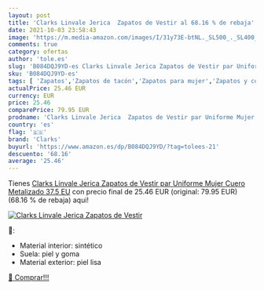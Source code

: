 ```yaml
---
layout: post
title: 'Clarks Linvale Jerica  Zapatos de Vestir al 68.16 % de rebaja'
date: 2021-10-03 23:58:43
image: 'https://m.media-amazon.com/images/I/31y73E-btNL._SL500_._SL400_.jpg'
comments: true
category: ofertas
author: 'tole.es'
slug: 'B084DQJ9YD-es Clarks Linvale Jerica Zapatos de Vestir par Uniforme Mujer...'
sku: 'B084DQJ9YD-es'
tags: [ 'Zapatos','Zapatos de tacón','Zapatos para mujer','Zapatos y complementos','clarks','zapatos', ]
actualPrice: 25.46 EUR
currency: EUR
price: 25.46
comparePrice: 79.95 EUR
prodname: 'Clarks Linvale Jerica  Zapatos de Vestir par Uniforme Mujer  Cuero Metalizado  37.5 EU'
country: 'es'
flag: '🇪🇸'
brand: 'Clarks'
buyurl: 'https://www.amazon.es/dp/B084DQJ9YD/?tag=tolees-21'
descuento: '68.16'
average: '25.46'
---
```


Tienes [Clarks Linvale Jerica  Zapatos de Vestir par Uniforme Mujer  Cuero Metalizado  37.5 EU](https://www.amazon.es/dp/B084DQJ9YD/?tag=tolees-21) con precio final de  25.46 EUR (original: 79.95 EUR) (68.16 %  de rebaja) aqui!

[![Clarks Linvale Jerica  Zapatos de Vestir](https://m.media-amazon.com/images/I/31y73E-btNL._SL500_._SL400_.jpg)](https://www.amazon.es/dp/B084DQJ9YD/?tag=tolees-21)

🔎:

- Material interior: sintético
- Suela: piel y goma
- Material exterior: piel lisa

[🛒 Comprar!!!](https://www.amazon.es/dp/B084DQJ9YD/?tag=tolees-21)
